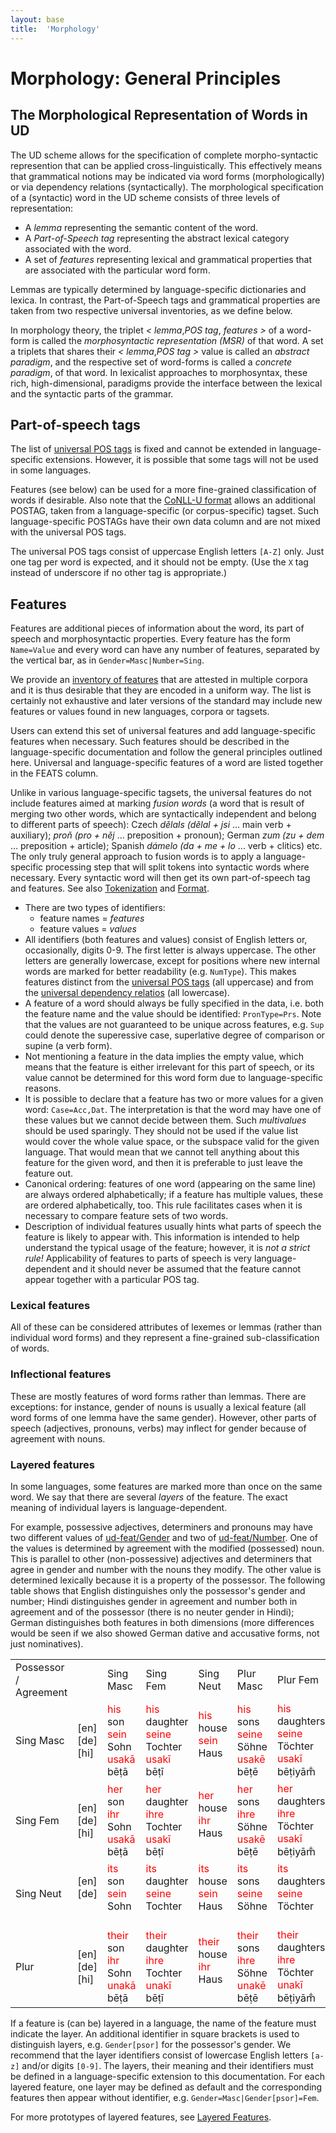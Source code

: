 ```yaml
---
layout: base
title:  'Morphology'
---
```


# Morphology: General Principles

## The Morphological Representation of Words in UD

The UD scheme allows for the specification of complete morpho-syntactic represention that can be applied cross-linguistically. This effectively means that  grammatical notions may be indicated via  word forms (morphologically) or via dependency relations (syntactically). The morphological specification of a (syntactic) word in the UD scheme consists of three levels of representation:

* A _lemma_ representing the semantic content of the word.
* A _Part-of-Speech_ _tag_  representing the abstract lexical category associated with the word.
* A set of _features_  representing lexical and grammatical properties that are associated with the particular word form.

Lemmas are typically determined by language-specific dictionaries and lexica. In contrast, the Part-of-Speech tags and grammatical properties are taken from two respective universal inventories, as we define below. 

In morphology theory, the triplet _<_  _lemma_,_POS_ _tag_, _features_ _>_  of a word-form is called the _morphosyntactic_ _representation_ _(MSR)_ of that word. A set a  triplets that shares their _<_  _lemma_,_POS_ _tag_ _>_ value is  called an _abstract_ _paradigm_, and the respective set of word-forms is called a _concrete_ _paradigm_, of that word.  In lexicalist approaches to morphosyntax, these rich, high-dimensional, paradigms provide the interface between the lexical and the syntactic parts of the grammar. 


## Part-of-speech tags

The list of <a href="ud-pos-index.html">universal POS tags</a> is fixed
and cannot be extended in language-specific extensions. However, it is
possible that some tags will not be used in some languages.

Features (see below) can be used for a more fine-grained classification
of words if desirable. Also note that the <a href="format.html">CoNLL-U format</a>
allows an additional POSTAG, taken from a language-specific
(or corpus-specific) tagset. Such language-specific POSTAGs have their own
data column and are not mixed with the universal POS tags.

The universal POS tags consist of uppercase English letters `[A-Z]` only.
Just one tag per word is expected, and it should not be empty. (Use the `X` tag
instead of underscore if no other tag is appropriate.)

## Features

Features are additional pieces of information about the word, its part of speech
and morphosyntactic properties. Every feature has the form `Name=Value` and
every word can have any number of features, separated by the vertical bar, as in
`Gender=Masc|Number=Sing`.

We provide an <a href="ud-feat-index.html">inventory of features</a> that are
attested in multiple corpora and it is thus desirable that they are encoded in
a uniform way.
The list is certainly not exhaustive and later versions of the standard
may include new features or values found in new languages, corpora or tagsets.

Users can extend this set of universal features and add language-specific
features when necessary. Such features should be described in the language-specific
documentation and follow the general principles outlined here.
Universal and language-specific features of a word are listed together in the FEATS column.

Unlike in various language-specific tagsets, the universal features do not
include features aimed at marking _fusion words_ (a word that is result of
merging two other words, which are syntactically independent and belong to
different parts of speech):
Czech _dělals (dělal + jsi_ ... main verb + auxiliary); _proň (pro + něj_ ... preposition + pronoun);
German _zum (zu + dem_ ... preposition + article);
Spanish _dámelo (da + me + lo_ ... verb + clitics) etc.
The only truly general approach to fusion words is to apply
a language-specific processing step that will split tokens into syntactic words
where necessary. Every syntactic word will then get its own part-of-speech tag
and features. See also <a href="tokenization.html">Tokenization</a> and
<a href="format.html">Format</a>.

* There are two types of identifiers:
  - feature names = _features_
  - feature values = _values_
* All identifiers (both features and values) consist of English letters or,
  occasionally, digits 0-9. The first letter is always uppercase.
  The other letters are generally lowercase, except for positions where new
  internal words are marked for better readability (e.g. `NumType`).
  This makes features distinct from the <a href="ud-pos-index.html">universal POS tags</a> (all uppercase)
  and from the <a href="relations.html">universal dependency relatios</a> (all lowercase).
* A feature of a word should always be fully specified in the data, i.e. both
  the feature name and the value should be identified: `PronType=Prs`.
  Note that the values are not guaranteed to be unique across features,
  e.g. `Sup` could denote the superessive case, superlative degree of comparison
  or supine (a verb form).
* Not mentioning a feature in the data implies the empty value,
  which means that the feature is either irrelevant for this part of speech,
  or its value cannot be determined for this word form due to language-specific reasons.
* It is possible to declare that a feature has two or more values for a given word:
  `Case=Acc,Dat`. The interpretation is that the word may have one of these values
  but we cannot decide between them. Such _multivalues_ should be used sparingly.
  They should not be used if the value list would cover the whole value space,
  or the subspace valid for the given language.
  That would mean that we cannot tell anything about this feature for the given word,
  and then it is preferable to just leave the feature out.
* Canonical ordering: features of one word (appearing on the same line) are
  always ordered alphabetically; if a feature has multiple values, these are
  ordered alphabetically, too. This rule facilitates cases when it is necessary
  to compare feature sets of two words.
* Description of individual features usually hints what parts of speech the
  feature is likely to appear with. This information is intended to help
  understand the typical usage of the feature; however, it is _not a strict rule!_
  Applicability of features to parts of speech is very language-dependent
  and it should never be assumed that the feature cannot appear together with
  a particular POS tag.

### Lexical features

All of these can be considered attributes of lexemes or lemmas (rather than
individual word forms) and they represent a fine-grained
sub-classification of words.

### Inflectional features

These are mostly features of word forms rather than lemmas.
There are exceptions: for instance, gender of nouns is
usually a lexical feature (all word forms of one lemma have the same gender).
However, other parts of speech (adjectives, pronouns, verbs) may inflect for
gender because of agreement with nouns.

### Layered features

In some languages, some features are marked more than once on the same word.
We say that there are several _layers_ of the feature.
The exact meaning of individual layers is language-dependent.

For example, possessive adjectives, determiners and pronouns may have two
different values of [ud-feat/Gender]() and two of [ud-feat/Number](). One of the values is determined
by agreement with the modified (possessed) noun. This is parallel to other
(non-possessive)
adjectives and determiners that agree in gender and number with the nouns they
modify. The other value is determined lexically because it is a property of
the possessor.
The following table shows that
English distinguishes only the possessor's gender and number;
Hindi distinguishes gender in agreement and number both in agreement and of the possessor
(there is no neuter gender in Hindi);
German distinguishes both features in both dimensions
(more differences would be seen if we also showed German dative and accusative forms, not just nominatives).

<table>
  <tr>
    <td>Possessor / Agreement</td>
    <td>&nbsp;</td>
    <td>Sing Masc</td>
    <td>Sing Fem</td>
    <td>Sing Neut</td>
    <td>Plur Masc</td>
    <td>Plur Fem</td>
  </tr>
  <tr>
    <td>Sing Masc</td>
    <td>[en]<br/>[de]<br/>[hi]</td>
    <td><span style='color:red'>his</span> son<br/><span style='color:red'>sein</span> Sohn<br/><span style='color:red'>usakā</span> bēṭā</td>
    <td><span style='color:red'>his</span> daughter<br/><span style='color:red'>seine</span> Tochter<br/><span style='color:red'>usakī</span> bēṭī</td>
    <td><span style='color:red'>his</span> house<br/><span style='color:red'>sein</span> Haus<br/>&nbsp;</td>
    <td><span style='color:red'>his</span> sons<br/><span style='color:red'>seine</span> Söhne<br/><span style='color:red'>usakē</span> bēṭē</td>
    <td><span style='color:red'>his</span> daughters<br/><span style='color:red'>seine</span> Töchter<br/><span style='color:red'>usakī</span> bēṭiyām̐</td>
  </tr>
  <tr>
    <td>Sing Fem</td>
    <td>[en]<br/>[de]<br/>[hi]</td>
    <td><span style='color:red'>her</span> son<br/><span style='color:red'>ihr</span> Sohn<br/><span style='color:red'>usakā</span> bēṭā</td>
    <td><span style='color:red'>her</span> daughter<br/><span style='color:red'>ihre</span> Tochter<br/><span style='color:red'>usakī</span> bēṭī</td>
    <td><span style='color:red'>her</span> house<br/><span style='color:red'>ihr</span> Haus<br/>&nbsp;</td>
    <td><span style='color:red'>her</span> sons<br/><span style='color:red'>ihre</span> Söhne<br/><span style='color:red'>usakē</span> bēṭē</td>
    <td><span style='color:red'>her</span> daughters<br/><span style='color:red'>ihre</span> Töchter<br/><span style='color:red'>usakī</span> bēṭiyām̐</td>
  </tr>
  <tr>
    <td>Sing Neut</td>
    <td>[en]<br/>[de]<br/>&nbsp;</td>
    <td><span style='color:red'>its</span> son<br/><span style='color:red'>sein</span> Sohn<br/>&nbsp;</td>
    <td><span style='color:red'>its</span> daughter<br/><span style='color:red'>seine</span> Tochter<br/>&nbsp;</td>
    <td><span style='color:red'>its</span> house<br/><span style='color:red'>sein</span> Haus<br/>&nbsp;</td>
    <td><span style='color:red'>its</span> sons<br/><span style='color:red'>seine</span> Söhne<br/>&nbsp;</td>
    <td><span style='color:red'>its</span> daughters<br/><span style='color:red'>seine</span> Töchter<br/>&nbsp;</td>
  </tr>
  <tr>
    <td>Plur</td>
    <td>[en]<br/>[de]<br/>[hi]</td>
    <td><span style='color:red'>their</span> son<br/><span style='color:red'>ihr</span> Sohn<br/><span style='color:red'>unakā</span> bēṭā</td>
    <td><span style='color:red'>their</span> daughter<br/><span style='color:red'>ihre</span> Tochter<br/><span style='color:red'>unakī</span> bēṭī</td>
    <td><span style='color:red'>their</span> house<br/><span style='color:red'>ihr</span> Haus<br/>&nbsp;</td>
    <td><span style='color:red'>their</span> sons<br/><span style='color:red'>ihre</span> Söhne<br/><span style='color:red'>unakē</span> bēṭē</td>
    <td><span style='color:red'>their</span> daughters<br/><span style='color:red'>ihre</span> Töchter<br/><span style='color:red'>unakī</span> bēṭiyām̐</td>
  </tr>
</table>

If a feature is (can be) layered in a language, the name of the feature must
indicate the layer. An additional identifier in square brackets is used to
distinguish layers, e.g. `Gender[psor]` for the possessor's gender.
We recommend that the layer identifiers consist of lowercase English letters
`[a-z]` and/or digits `[0-9]`.
The layers, their meaning and their
identifiers must be defined in a language-specific extension to this
documentation. For each layered feature, one layer may be defined as default
and the corresponding features then appear without identifier,
e.g. `Gender=Masc|Gender[psor]=Fem`.

For more prototypes of layered features, see <a href="ud-feat-layers.html">Layered Features</a>.
